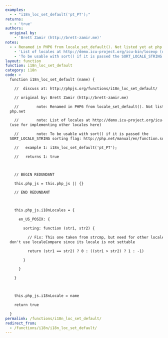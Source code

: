 ```yaml
---
examples:
  - - "i18n_loc_set_default('pt_PT');"
returns:
  - - 'true'
authors:
  original by:
    - 'Brett Zamir (http://brett-zamir.me)'
notes:
  - - Renamed in PHP6 from locale_set_default(). Not listed yet at php.net
    - 'List of locales at http://demo.icu-project.org/icu-bin/locexp (use for implementing other locales here)'
    - 'To be usable with sort() if it is passed the SORT_LOCALE_STRING sorting flag: http://php.net/manual/en/function.sort.php'
layout: function
function: i18n_loc_set_default
category: i18n
code: >
  function i18n_loc_set_default (name) {

    //  discuss at: http://phpjs.org/functions/i18n_loc_set_default/

    // original by: Brett Zamir (http://brett-zamir.me)

    //        note: Renamed in PHP6 from locale_set_default(). Not listed yet at
  php.net

    //        note: List of locales at http://demo.icu-project.org/icu-bin/locexp
  (use for implementing other locales here)

    //        note: To be usable with sort() if it is passed the
  SORT_LOCALE_STRING sorting flag: http://php.net/manual/en/function.sort.php

    //   example 1: i18n_loc_set_default('pt_PT');

    //   returns 1: true



    // BEGIN REDUNDANT

    this.php_js = this.php_js || {}

    // END REDUNDANT



    this.php_js.i18nLocales = {

      en_US_POSIX: {

        sorting: function (str1, str2) {

          // Fix: This one taken from strcmp, but need for other locales; we
  don't use localeCompare since its locale is not settable

          return (str1 == str2) ? 0 : ((str1 > str2) ? 1 : -1)

        }

      }

    }



    this.php_js.i18nLocale = name

    return true

  }
permalink: /functions/i18n_loc_set_default/
redirect_from:
  - /functions/i18n/i18n_loc_set_default/
---
```


<!-- WARNING! This file is auto generated by `npm run web:inject`, do not edit by hand -->
